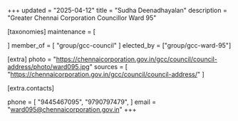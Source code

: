 +++
updated = "2025-04-12"
title = "Sudha Deenadhayalan"
description = "Greater Chennai Corporation Councillor Ward 95"

[taxonomies]
maintenance = [

]
member_of = [
    "group/gcc-council"
]
elected_by = ["group/gcc-ward-95"]

[extra]
photo = "https://chennaicorporation.gov.in/gcc/council/council-address/photo/ward095.jpg"
sources = [
    "https://chennaicorporation.gov.in/gcc/council/council-address/"
]

[extra.contacts]

phone = [
    "9445467095",
    "9790797479",
    ]
email = "ward095@chennaicorporation.gov.in"
+++